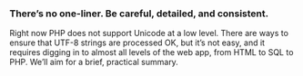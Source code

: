 ### There’s no one-liner. Be careful, detailed, and consistent.

Right now PHP does not support Unicode at a low level. There are ways to ensure that UTF-8 strings are processed OK, but it’s not easy, and it requires digging in to almost all levels of the web app, from HTML to SQL to PHP. We’ll aim for a brief, practical summary.

